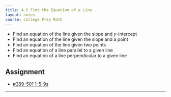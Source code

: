 ```yaml
---
title: 4.6 Find the Equation of a Line
layout: notes
course: College Prep Math
---
```


- Find an equation of the line given the slope and $y$-intercept
- Find an equation of the line given the slope and a point
- Find an equation of the line given two points
- Find an equation of a line parallel to a given line
- Find an equation of a line perpendicular to a given line

## Assignment

- [#389–501 1-5-9s](https://openstax.org/books/elementary-algebra-2e/pages/4-6-find-the-equation-of-a-line#fs-id1169596554439)

---
